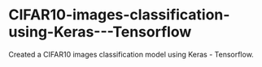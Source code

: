 # CIFAR10-images-classification-using-Keras---Tensorflow
Created a CIFAR10 images classification model using Keras - Tensorflow.

